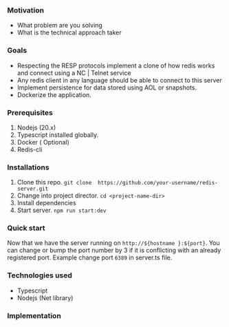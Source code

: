 ### Motivation

- What problem are you solving
- What is the technical approach taker

### Goals

- Respecting the RESP protocols implement a clone of how redis works and connect using a NC | Telnet service
- Any redis client in any language should be able to connect to this server
- Implement persistence for data stored using AOL or snapshots.
- Dockerize the application.

### Prerequisites

1. Nodejs (20.x)
2. Typescript installed globally.
3. Docker ( Optional)
4. Redis-cli

### Installations

1. Clone this repo. `git clone  https://github.com/your-username/redis-server.git`
2. Change into project director. `cd <project-name-dir>`
3. Install dependencies
4. Start server. `npm run start:dev`

### Quick start

Now that we have the server running on `http://${hostname }:${port}`. You can change or bump the port number by 3 if it is conflicting with an already registered port. Example change port `6389` in server.ts file.

### Technologies used

- Typescript
- Nodejs (Net library)

### Implementation

